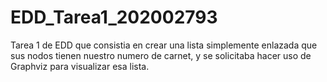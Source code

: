 # EDD_Tarea1_202002793
Tarea 1 de EDD que consistia en crear una lista simplemente enlazada que sus nodos tienen nuestro numero de carnet, y se solicitaba hacer uso de Graphviz para visualizar esa lista.
